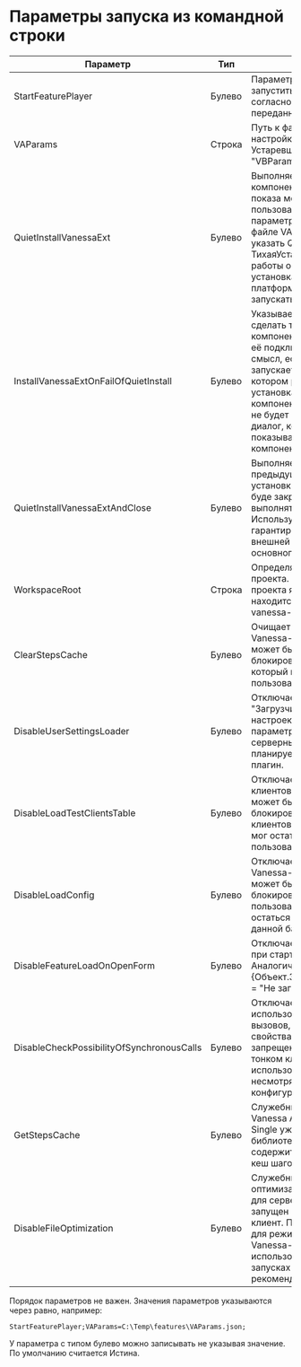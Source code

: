# Параметры запуска из командной строки

| Параметр | Тип | Описание |
|--|--|--|
| StartFeaturePlayer | Булево | Параметр означает, что нужно запустить тесты на выполнение, согласно параметрам переданным в VAParams.  |
| VAParams | Строка |Путь к файлу json с основными настройками Vanessa-Automation. Устаревшее значение параметра: "VBParams".|
| QuietInstallVanessaExt | Булево | Выполняет тихую установку компоненты VanessaExt, без показа модального диалога пользователю. Также этот параметр может быть передан в файле VAParams (возможно указать QuietInstallVanessaExt или ТихаяУстановкаVanessaExt). Для работы опции необходима установка толстого клиента платформы и возможность запускать файловые базы. |
| InstallVanessaExtOnFailOfQuietInstall | Булево | Указывает, что если не получилось сделать тихую установку компоненты все равно выполнять её подключение. Это имеет смысл, если Vanessa Automation запускается на компьютере, на котором ранее уже проводилась установка данной версии внешней компоненты VanessaExt, и поэтому не будет вызван модальный диалог, который платформа показывает при первой установке компоненты. |
| QuietInstallVanessaExtAndClose | Булево | Выполняет тоже самое, что и предыдущая опция, но после установки компоненты сеанс 1С буде закрыт. Тесты при этом выполняться не будут. Используется для гарантированной установки внешней компоненты до запуска основного сеанса тестирования. |
| WorkspaceRoot | Строка | Определяет путь к каталогу проекта. По умолчанию каталогом проекта являет каталог, в котором находится основная обработка vanessa-automation.epf |
| ClearStepsCache | Булево |  Очищает кеш шагов при запуске Vanessa-Automation. Параметр может быть полезен, чтобы блокировать загрузку кеша шагов, который мог остаться у данного пользователя в данной базе. |
| DisableUserSettingsLoader | Булево | Отключает работу плагина "Загрузчик пользовательских настроек". Использование параметра уменьшает количество серверных вызовов, если не планируется использовать даный плагин. |
| DisableLoadTestClientsTable | Булево | Отключает загрузку списка клиентов тестирования. Параметр может быть полезен, чтобы блокировать загрузку списка клиентов тестирования, который мог остаться у данного пользователя в данной базе. |
| DisableLoadConfig | Булево |  Отключает загрузку настроек Vanessa-Automation. Параметр может быть полезен, чтобы блокировать загрузку настроек пользователя, которые могли остаться у данного пользователя в данной базе. |
| DisableFeatureLoadOnOpenForm | Булево |  Отключает загрузку фича файла при старте Vanessa-Automation. Аналогично установке {Объект.ЗагрузкаФичПриОткрытии = "Не загружать"} |
| DisableCheckPossibilityOfSynchronousCalls | Булево |  Отключает проверку возможности использования синхронных вызовов, несмотря на то, что в свойствах конфигурации они явно запрещены. Это нужно, т.к. в тонком клиенте часто возможно использовать синхронные вызовы несмотря на настройки конфигурации. |
| GetStepsCache | Булево | Служебный. Нужен при сборке Vanessa Automation Single. Т.к. Single уже внутри содержит всю библиотеку шагов. И сразу же содержит в себе рассчитанный кеш шагов. |
| DisableFileOptimization | Булево |  Служебный. Отключает механизм оптимизации работы с файлами для серверных баз, когда сервер запущен на том же ПК, что и клиент. Параметр используется для режима самотестирования Vanessa-Automation и использовать его в реальных запусках тестов не рекомендуется. |


Порядок параметров не важен. Значения параметров указываются через равно, например:

    StartFeaturePlayer;VAParams=C:\Temp\features\VAParams.json;

У параметра с типом булево можно записывать не указывая значение. По умолчанию считается Истина.

